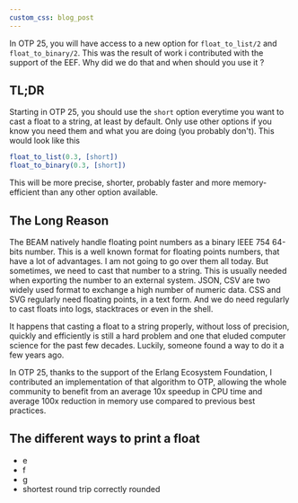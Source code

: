 ```yaml
---
custom_css: blog_post
---
```

In OTP 25, you will have access to a new option for `float_to_list/2` and
`float_to_binary/2`. This was the result of work i contributed with the support
of the EEF. Why did we do that and when should you use it ?
<!--more-->

## TL;DR

Starting in OTP 25, you should use the `short` option everytime you want to cast
a float to a string, at least by default. Only use other options if you know you
need them and what you are doing (you probably don't). This would look like this

```erlang
float_to_list(0.3, [short])
float_to_binary(0.3, [short])
```

This will be more precise, shorter, probably faster and more memory-efficient
than any other option available.

## The Long Reason

The BEAM natively handle floating point numbers as a binary IEEE 754 64-bits
number. This is a well known format for floating points numbers, that have a lot
of advantages. I am not going to go over them all today. But sometimes, we need
to cast that number to a string. This is usually needed when exporting the
number to an external system. JSON, CSV are two widely used format to exchange a
high number of numeric data. CSS and SVG regularly need floating points, in a
text form. And we do need regularly to cast floats into logs, stacktraces or
even in the shell.

It happens that casting a float to a string properly, without loss of precision,
quickly and efficiently is still a hard problem and one that eluded computer
science for the past few decades. Luckily, someone found a way to do it a few
years ago.

In OTP 25, thanks to the support of the Erlang Ecosystem Foundation, I
contributed an implementation of that algorithm to OTP, allowing the whole
community to benefit from an average 10x speedup in CPU time and average 100x
reduction in memory use compared to previous best practices.

## The different ways to print a float

- e
- f
- g
- shortest round trip correctly rounded